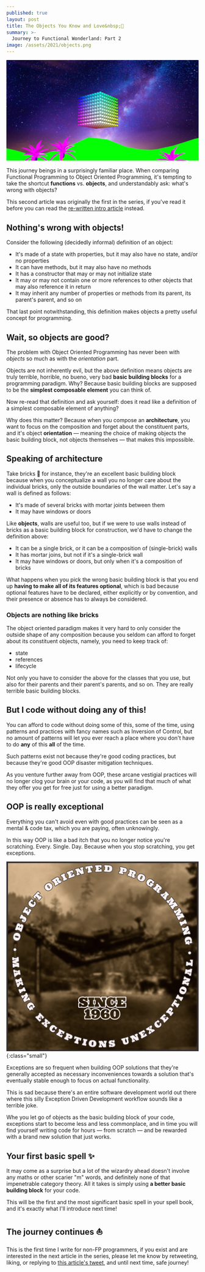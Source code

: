 ```yaml
---
published: true
layout: post
title: The Objects You Know and Love&nbsp;💟
summary: >-
  Journey to Functional Wonderland: Part 2
image: /assets/2021/objects.png
---
```


![splash](/assets/2021/objects.png)

This journey beings in a surprisingly familiar place. When comparing Functional Programming to Object Oriented Programming, it's tempting to take the shortcut **functions** vs. **objects**, and understandably ask: what's wrong with objects?

<div class="message">
  This second article was originally the first in the series, if you've read it before you can <!-- skip ahead or --> read the <a href="/fun/2021/02/16/journey-to-functional-wonderland/">re-written intro article</a> instead.
</div>

## Nothing's wrong with objects!

Consider the following (decidedly informal) definition of an object:

- It's made of a state with properties, but it may also have no state, and/or no properties
- It can have methods, but it may also have no methods
- It has a constructor that may or may not initialize state
- It may or may not contain one or more references to other objects that may also reference it in return
- It may inherit any number of properties or methods from its parent, its parent's parent, and so on

That last point notwithstanding, this definition makes objects a pretty useful concept for programming.

## Wait, so objects are good?

The problem with Object Oriented Programming has never been with *objects* so much as with the *orientation* part.

Objects are not inherently evil, but the above definition means objects are truly terrible, horrible, no bueno, very bad **basic building blocks** for a programming paradigm. Why? Because basic building blocks are supposed to be the **simplest composable element** you can think of.

Now re-read that definition and ask yourself: does it read like a definition of a simplest composable element of anything?

Why does this matter? Because when you compose an **architecture**, you want to focus on the composition and forget about the constituent parts, and it's object **orientation** — meaning the choice of making objects the basic building block, not objects themselves — that makes this impossible.

## Speaking of architecture

Take bricks 🧱 for instance, they're an excellent basic building block because when you conceptualize a wall you no longer care about the individual bricks, only the outside boundaries of the wall matter. Let's say a wall is defined as follows:

- It's made of several bricks with mortar joints between them
- It may have windows or doors

Like **objects**, walls are useful too, but if we were to use walls instead of bricks as a basic building block for construction, we'd have to change the definition above:

- It can be a single brick, or it can be a composition of (single-brick) walls
- It has mortar joins, but not if it's a single-brick wall
- It may have windows or doors, but only when it's a composition of bricks

What happens when you pick the wrong basic building block is that you end up **having to make all of its features optional**, which is bad because optional features have to be declared, either explicitly or by convention, and their presence or absence has to always be considered.

### Objects are nothing like bricks

The object oriented paradigm makes it very hard to only consider the outside shape of any composition because you seldom can afford to forget about its constituent objects, namely, you need to keep track of:

- state
- references
- lifecycle

Not only you have to consider the above for the classes that you use, but also for their parents and their parent's parents, and so on. They are really terrible basic building blocks.

## But I code without doing any of this!

You can afford to code without doing some of this, some of the time, using patterns and practices with fancy names such as Inversion of Control, but no amount of patterns will let you ever reach a place where you don't have to do **any** of this **all** of the time.

Such patterns exist not because they're good coding practices, but because they're good OOP disaster mitigation techniques.

As you venture further away from OOP, these arcane vestigial practices will no longer clog your brain or your code, as you will find that much of what they offer you get for free just for using a better paradigm.

## OOP is really exceptional

Everything you can't avoid even with good practices can be seen as a mental & code tax, which you are paying, often unknowingly.

In this way OOP is like a bad itch that you no longer notice you're scratching. Every. Single. Day. Because when you stop scratching, you get exceptions.

![oop](/assets/2021/oop.png){:class="small"}

Exceptions are so frequent when building OOP solutions that they're generally accepted as necessary inconveniences towards a solution that's eventually stable enough to focus on actual functionality.

This is sad because there's an entire software development world out there where this silly Exception Driven Development workflow sounds like a terrible joke.

Whe you let go of objects as the basic building block of your code, exceptions start to become less and less commonplace, and in time you will find yourself writing code for hours — from scratch — and be rewarded with a brand new solution that just works.

## Your first basic spell ✨

It may come as a surprise but a lot of the wizardry ahead doesn't involve any maths or other scarier "m" words, and definitely none of that impenetrable category theory. All it takes is simply using **a better basic building block** for your code.

This will be the first and the most significant basic spell in your spell book, and it's exactly what I'll introduce next time!

## The journey continues ⛵

This is the first time I write for non-FP programmers, if you exist and are interested in the next article in the series, please let me know by retweeting, liking, or replying to [this article's tweet](https://twitter.com/luwvis/status/1367424178379440129), and until next time, safe journey!